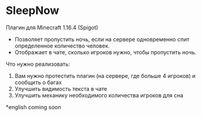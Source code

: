 # SleepNow
Плагин для Minecraft 1.16.4 (Spigot)
- Позволяет пропустить ночь, если на сервере одновременно спит определенное количество человек. 
- Отображает в чате, сколько игроков нужно, чтобы пропустить ночь.

Что нужно реализовать:
1. Вам нужно протестить плагин (на сервере, где больше 4 игроков) и сообщить о багах
2. Улучшить видимость текста в чате
3. Улучшить механику необходимого количества игроков для сна

*english coming soon

